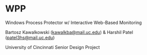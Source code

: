 # WPP
 Windows Process Protector w/ Interactive Web-Based Monitoring

Bartosz Kawalkowski (kawalkba@mail.uc.edu) & Harshil Patel (patel3hs@mail.uc.edu)

University of Cincinnati Senior Design Project 
